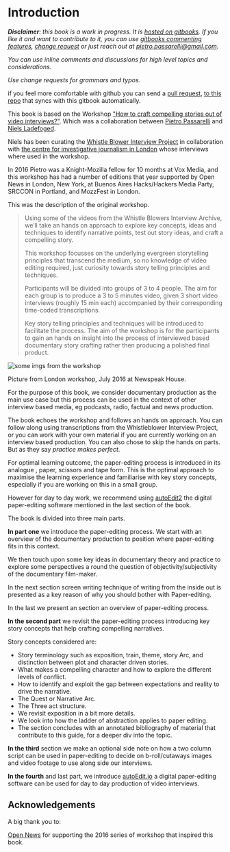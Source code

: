 # Introduction

_**Disclaimer**: this book is a work in progress. It is_ [_hosted on gitbooks_](https://pietropassarelli.gitbooks.io/how-to-tell-compelling-stories-out-of-video-inter/content/)_. If you like it and want to contribute to it, you can use_ [_gitbooks commenting features_](https://www.gitbook.com/blog/features/discussions)_,_ [ _change request_](https://help.gitbook.com/books/what-are-change-requests.html) _or just reach out at_ [_pietro.passarelli@gmail.com_](https://github.com/pietrop/book-how-to-tell-compelling-stories-out-of-video-interviews/tree/2a15c347c1dead9f9e66f25720b97622bc03dfda/pietro.passarelli@gmail.com)_._

_You can use inline comments and discussions for high level topics and considerations._

_Use change requests for grammars and typos._

if you feel more comfortable with github you can send a [pull request](https://help.github.com/articles/about-pull-requests/), [to this repo](https://github.com/pietrop/book-how-to-tell-compelling-stories-out-of-video-interviews) that syncs with this gitbook automatically.

This book is based on the Workshop ["How to craft compelling stories out of video interviews?"](http://pietropassarelli.com/wip_london_july2016.html). Which was a collaboration between [Pietro Passarelli](https://twitter.com/pietropassarell) and [Niels Ladefoged](https://twitter.com/insofar_media).

Niels has been curating the [Whistle Blower Interview Project](https://vimeo.com/whistleblowers) in collaboration with [the centre for investigative journalism in London](http://www.tcij.org/whistleblowers/whistleblower-interview-project) whose interviews where used in the workshop.

In 2016 Pietro was a Knight-Mozilla fellow for 10 months at Vox Media, and this workshop has had a number of editions that year supported by Open News in London, New York, at Buenos Aires Hacks/Hackers Media Party, SRCCON in Portland, and MozzFest in London.

This was the description of the original workshop.

> Using some of the videos from the Whistle Blowers Interview Archive, we’ll take an hands on approach to explore key concepts, ideas and techniques to identify narrative points, test out story ideas, and craft a compelling story.
>
> This workshop focusses on the underlying evergreen storytelling principles that transcend the medium, so no knowledge of video editing required, just curiosity towards story telling principles and techniques.
>
> Participants will be divided into groups of 3 to 4 people. The aim for each group is to produce a 3 to 5 minutes video, given 3 short video interviews \(roughly 15 min each\) accompanied by their corresponding time-coded transcriptions.
>
> Key story telling principles and techniques will be introduced to facilitate the process. The aim of the workshop is for the participants to gain an hands on insight into the process of interviewed based documentary story crafting rather then producing a polished final product.

![some imgs from the workshop](http://pietropassarelli.com/img/wip_london_workshop_july_2016/wip_london_workshop_2016_2.JPG)

Picture from London workshop, July 2016 at Newspeak House.

For the purpose of this book, we consider documentary production as the main use case but this process can be used in the context of other interview based media, eg podcasts, radio, factual and news production.

The book echoes the workshop and follows an hands on approach. You can follow along using transcriptions from the Whistleblower Interview Project, or you can work with your own material if you are currently working on an interview based production. You can also chose to skip the hands on parts. But as they say _practice makes perfect_.

For optimal learning outcome, the paper-editing process is introduced in its analogue , paper, scissors and tape form. This is the optimal approach to maximise the learning experience and familiarise with key story concepts, especially if you are working on this in a small group.

However for day to day work, we recommend using [autoEdit2](http://autoEdit.io) the digital paper-editing software mentioned in the last section of the book.

The book is divided into three main parts.

**In part one** we introduce the paper-editing process. We start with an overview of the documentary production to position where paper-editing fits in this context.

We then touch upon some key ideas in documentary theory and practice to explore some perspectives a round the question of objectivity/subjectivity of the documentary film-maker.

In the next section screen writing technique of writing from the inside out is presented as a key reason of why you should bother with Paper-editing.

In the last we present an section an overview of paper-editing process.

**In the second part** we revisit the paper-editing process introducing key story concepts that help crafting compelling narratives.

Story concepts considered are:

* Story terminology such as exposition, train, theme, story Arc, and distinction between plot and character driven stories.
* What makes a compelling character and how to explore the different levels of conflict.
* How to identify and exploit the gap between expectations and reality to drive the narrative.
* The Quest or Narrative Arc.
* The Three act structure.
* We revisit exposition in a bit more details.
* We look into how the ladder of abstraction applies to paper editing.
* The section concludes with an annotated bibliography of material that contribute to this guide, for a deeper div into the topic.

**In the third** section we make an optional side note on how a two column script can be used in paper-editing to decide on b-roll/cutaways images and video footage to use along side our interviews.

**In the fourth** and last part, we introduce [autoEdit.io](http://autoEdit.io) a digital paper-editing software can be used for day to day production of video interviews.

## Acknowledgements

A big thank you to:

[Open News](https://opennews.org/) for supporting the 2016 series of workshop that inspired this book.

